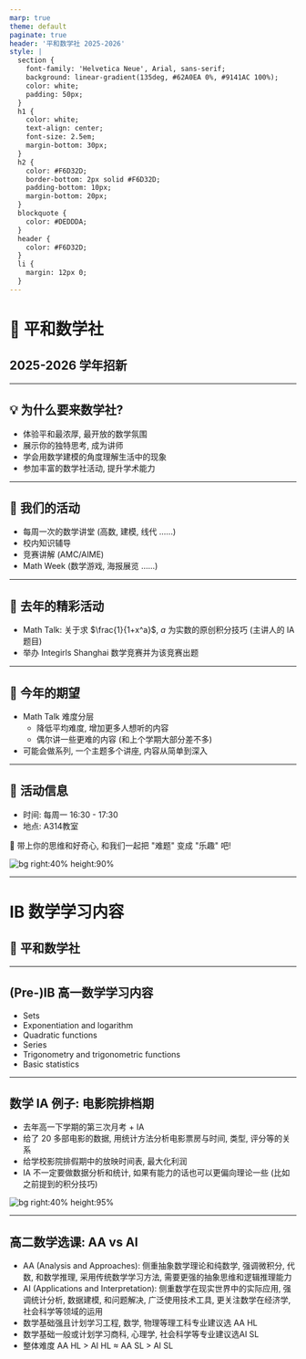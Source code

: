 ```yaml
---
marp: true
theme: default
paginate: true
header: '平和数学社 2025-2026'
style: |
  section {
    font-family: 'Helvetica Neue', Arial, sans-serif;
    background: linear-gradient(135deg, #62A0EA 0%, #9141AC 100%);
    color: white;
    padding: 50px;
  }
  h1 {
    color: white;
    text-align: center;
    font-size: 2.5em;
    margin-bottom: 30px;
  }
  h2 {
    color: #F6D32D;
    border-bottom: 2px solid #F6D32D;
    padding-bottom: 10px;
    margin-bottom: 20px;
  }
  blockquote {
    color: #DEDDDA;
  }
  header {
    color: #F6D32D;
  }
  li {
    margin: 12px 0;
  }
---
```

<!--_header: ""-->
<!--pzh-->

# 🧮 平和数学社

## 2025-2026 学年招新

---
<!--pzh-->

## 💡 为什么要来数学社?

- 体验平和最浓厚, 最开放的数学氛围
- 展示你的独特思考, 成为讲师
- 学会用数学建模的角度理解生活中的现象
- 参加丰富的数学社活动, 提升学术能力

---
<!--hql-->

## 📅 我们的活动

- 每周一次的数学讲堂 (高数, 建模, 线代 ......)
- 校内知识辅导
- 竞赛讲解 (AMC/AIME)
- Math Week (数学游戏, 海报展览 ......)

---
<!--zsy-->

## 🌈 去年的精彩活动

- Math Talk: 关于求 $\frac{1}{1+x^a}$, $a$ 为实数的原创积分技巧 (主讲人的 IA 题目)
- 举办 Integirls Shanghai 数学竞赛并为该竞赛出题

---
<!--pzh-->

## 🎯 今年的期望

- Math Talk 难度分层
	- 降低平均难度, 增加更多人想听的内容
	- 偶尔讲一些更难的内容 (和上个学期大部分差不多)
- 可能会做系列, 一个主题多个讲座, 内容从简单到深入

---
<!--pzh-->

## 📍 活动信息

- 时间: 每周一 16:30 - 17:30
- 地点: A314教室

🧠 带上你的思维和好奇心,
和我们一起把 "难题" 变成 "乐趣" 吧!

![bg right:40% height:90%](images/QR-code-new.png)

---
<!--_header: ""-->
<!--zsy-->

# IB 数学学习内容

## 🧮 平和数学社

---
<!--header: "IB 数学学习内容"-->
<!--zsy-->

## (Pre-)IB 高一数学学习内容
<!--
- Quadratic function: 抛物线通用形式
- Series: 等差/等比数列求和, 发散/收敛
- Trig: 正弦余弦定理
- Stat: sample vs population, 平均, 方差, 标准差
-->

- Sets
- Exponentiation and logarithm
- Quadratic functions
- Series
- Trigonometry and trigonometric functions
- Basic statistics

---
<!--zsy-->

## 数学 IA 例子: 电影院排档期

- 去年高一下学期的第三次月考 + IA
- 给了 20 多部电影的数据, 用统计方法分析电影票房与时间, 类型, 评分等的关系
- 给学校影院排假期中的放映时间表, 最大化利润
- IA 不一定要做数据分析和统计, 如果有能力的话也可以更偏向理论一些 (比如之前提到的积分技巧)

![bg right:40% height:95%](images/IA-paper-excerpt.png)

---
<!--hql-->

## 高二数学选课: AA vs AI

- AA (Analysis and Approaches): 侧重抽象数学理论和纯数学, 强调微积分, 代数, 和数学推理, 采用传统数学学习方法, 需要更强的抽象思维和逻辑推理能力
- AI (Applications and Interpretation): 侧重数学在现实世界中的实际应用, 强调统计分析, 数据建模, 和问题解决, 广泛使用技术工具, 更关注数学在经济学, 社会科学等领域的运用
- 数学基础强且计划学习工程, 数学, 物理等理工科专业建议选 AA HL
- 数学基础一般或计划学习商科, 心理学, 社会科学等专业建议选AI SL
- 整体难度 AA HL > AI HL ≈ AA SL > AI SL
